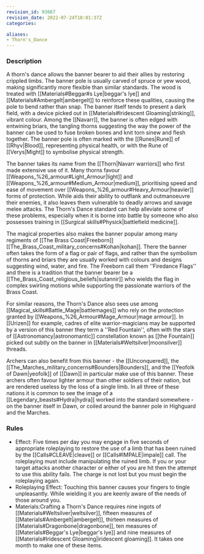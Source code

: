 ```yaml
---
revision_id: 93667
revision_date: 2022-07-24T18:01:37Z
categories:

aliases:
- Thorn's_Dance
---
```



### Description
A thorn's dance allows the banner bearer to aid their allies by restoring crippled limbs. The banner pole is usually carved of spruce or yew wood, making significantly more flexible than similar standards. The wood is treated with [[Materials#Beggar#s Lye|beggar's lye]] and [[Materials#Ambergelt|ambergelt]] to reinforce these qualities, causing the pole to bend rather than snap. The banner itself tends to present a dark field, with a device picked out in [[Materials#Iridescent Gloaming|striking]], vibrant colour. Among the [[Navarr]], the banner is often edged with entwining briars, the tangling thorns suggesting the way the power of the banner can be used to fuse broken bones and knit torn sinew and flesh together. The banner pole is often marked with the [[Runes|Rune]] of [[Rhyv|Blood]], representing physical health, or with the Rune of [[Verys|Might]] to symbolise physical strength.

The banner takes its name from the [[Thorn|Navarr warriors]] who first made extensive use of it. Many thorns favour [[Weapons_%26_armour#Light_Armour|light]] and [[Weapons_%26_armour#Medium_Armour|medium]], prioritising speed and ease of movement over [[Weapons_%26_armour#Heavy_Armour|heavier]] forms of protection. While aids their ability to outflank and outmanoeuvre their enemies, it also leaves them vulnerable to deadly arrows and savage melee attacks. The Thorn's Dance standard can help alleviate some of these problems, especially when it is borne into battle by someone who also possesses training in [[Surgical skills#Physick|battlefield medicine]]. 

The magical properties also makes the banner popular among many regiments of [[The Brass Coast|Freeborn]] [[The_Brass_Coast_military_concerns#Kohan|kohan]]. There the banner often takes the form of a flag or pair of flags, and rather than the symbolism of thorns and briars they are usually worked with colours and designs suggesting wind, water, and fire. The Freeborn call them ''Firedance Flags'' and there is a tradition that the banner bearer be a [[The_Brass_Coast_religious_beliefs|sutannir]] who wields the flag in complex swirling motions while supporting the passionate warriors of the Brass Coast.

For similar reasons, the Thorn's Dance also sees use among [[Magical_skills#Battle_Mage|battlemages]] who rely on the protection granted by [[Weapons_%26_Armour#Mage_Armour|mage armour]]. In [[Urizen]] for example, cadres of elite warrior-magicians may be supported by a version of this banner they term a ''Red Fountain'', often with the stars of [[Astronomancy|astronomantic]] constellation known as [[the Fountain]] picked out subtly on the banner in [[Materials#Weltsilver|moonsilver]] threads.

Archers can also benefit from this banner - the [[Unconquered]], the [[The_Marches_military_concerns#Bounders|Bounders]], and the [[Yeofolk of Dawn|yeofolk]] of [[Dawn]] in particular make use of this banner. These archers often favour lighter armour than other soldiers of their nation, but are rendered useless by the loss of a single limb. In all three of these nations it is common to see the image of a [[Legendary_beasts#Hydra|hydra]] worked into the standard somewhere - on the banner itself in Dawn, or coiled around the banner pole in Highguard and the Marches.

### Rules

* Effect: Five times per day you may engage in five seconds of appropriate roleplaying to restore the use of a limb that has been ruined by the [[Calls#CLEAVE|cleave]] or [[Calls#IMPALE|impale]] call. The roleplaying must include manipulating the ruined limb. If you or your target attacks another character or either of you are hit then the attempt to use this ability fails. The charge is not lost but you must begin the roleplaying again.
* Roleplaying Effect: Touching this banner causes your fingers to tingle unpleasantly. While wielding it you are keenly aware of the needs of those around you.
* Materials:Crafting a Thorn's Dance requires nine ingots of [[Materials#Weltsilver|weltsilver]], fifteen measures of [[Materials#Ambergelt|ambergelt]], thirteen measures of [[Materials#Dragonbone|dragonbone]], ten measures of [[Materials#Beggar's Lye|beggar's lye]] and nine measures of [[Materials#Iridescent Gloaming|iridescent gloaming]]. It takes one month to make one of these items.